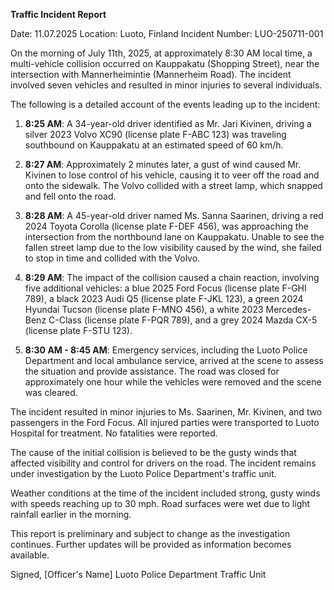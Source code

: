  **Traffic Incident Report**

Date: 11.07.2025
Location: Luoto, Finland
Incident Number: LUO-250711-001

On the morning of July 11th, 2025, at approximately 8:30 AM local time, a multi-vehicle collision occurred on Kauppakatu (Shopping Street), near the intersection with Mannerheimintie (Mannerheim Road). The incident involved seven vehicles and resulted in minor injuries to several individuals.

The following is a detailed account of the events leading up to the incident:

1. **8:25 AM**: A 34-year-old driver identified as Mr. Jari Kivinen, driving a silver 2023 Volvo XC90 (license plate F-ABC 123) was traveling southbound on Kauppakatu at an estimated speed of 60 km/h.

2. **8:27 AM**: Approximately 2 minutes later, a gust of wind caused Mr. Kivinen to lose control of his vehicle, causing it to veer off the road and onto the sidewalk. The Volvo collided with a street lamp, which snapped and fell onto the road.

3. **8:28 AM**: A 45-year-old driver named Ms. Sanna Saarinen, driving a red 2024 Toyota Corolla (license plate F-DEF 456), was approaching the intersection from the northbound lane on Kauppakatu. Unable to see the fallen street lamp due to the low visibility caused by the wind, she failed to stop in time and collided with the Volvo.

4. **8:29 AM**: The impact of the collision caused a chain reaction, involving five additional vehicles: a blue 2025 Ford Focus (license plate F-GHI 789), a black 2023 Audi Q5 (license plate F-JKL 123), a green 2024 Hyundai Tucson (license plate F-MNO 456), a white 2023 Mercedes-Benz C-Class (license plate F-PQR 789), and a grey 2024 Mazda CX-5 (license plate F-STU 123).

5. **8:30 AM - 8:45 AM**: Emergency services, including the Luoto Police Department and local ambulance service, arrived at the scene to assess the situation and provide assistance. The road was closed for approximately one hour while the vehicles were removed and the scene was cleared.

The incident resulted in minor injuries to Ms. Saarinen, Mr. Kivinen, and two passengers in the Ford Focus. All injured parties were transported to Luoto Hospital for treatment. No fatalities were reported.

The cause of the initial collision is believed to be the gusty winds that affected visibility and control for drivers on the road. The incident remains under investigation by the Luoto Police Department's traffic unit.

Weather conditions at the time of the incident included strong, gusty winds with speeds reaching up to 30 mph. Road surfaces were wet due to light rainfall earlier in the morning.

This report is preliminary and subject to change as the investigation continues. Further updates will be provided as information becomes available.

Signed,
[Officer's Name]
Luoto Police Department
Traffic Unit